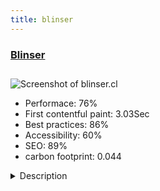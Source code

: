 ```yaml
---
title: blinser
---
```


<div style="height: 3rem">
  <a href="https://www.blinser.cl"><h3>Blinser</h3></a>
</div>
<img loading="lazy" src="/images/thumbs/blinser.cl.jpg" alt="Screenshot of blinser.cl" />
<ul>
  <li>Performace: 76%</li>
  <li>
    First contentful paint:
    3.03Sec
  </li>
  <li>Best practices: 86%</li>
  <li>Accessibility: 60%</li>
  <li>SEO: 89%</li>
  <li>carbon footprint: 0.044</li>
</ul>
<details>
  <summary>Description</summary>
  <p>The website is for Blinser, a Chilean company that sells safety and security films for windows (office, home and car), with installation included. The purpose of the website is to publicize the company on the Internet and also be a tool to generate leads. The company invests in advertising campaigns on Google too.We received a client who had a previous bad experience. We show him some of our projects and finally, in common agreement with him, we decided to use Gavick's "Music State" template, which is oriented to a Rock magazine (RollingStone type), but which we have already used for other businesses, modifying the colors and the images, but conserving the functionality obtaining good results.
The user also requested that the contact form request other information, which is not possible with the Joomla native form, so we had to add the extension "Convert Forms".</p>
</details>

